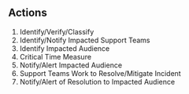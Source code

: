 ## Actions
1. Identify/Verify/Classify
2. Identify/Notify Impacted Support Teams
3. Identify Impacted Audience
4. Critical Time Measure
5. Notify/Alert Impacted Audience
6. Support Teams Work to Resolve/Mitigate Incident
7. Notify/Alert of Resolution to Impacted Audience
